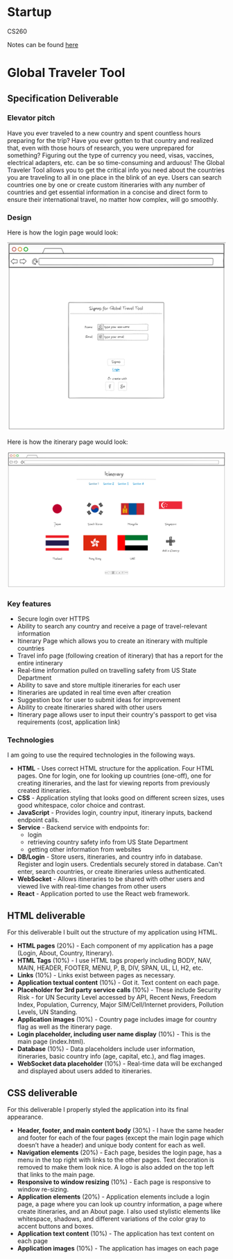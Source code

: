# Startup
CS260

Notes can be found [here](https://github.com/bwegr/startup/blob/main/notes.md)

# Global Traveler Tool

## Specification Deliverable

### Elevator pitch

Have you ever traveled to a new country and spent countless hours preparing for the trip? Have you ever gotten to that country and realized that, even with those hours  of research, you were unprepared for something? Figuring out the type of currency you need, visas, vaccines, electrical adapters, etc. can be so time-consuming and arduous! The Global Traveler Tool allows you to get the critical info you need about the countries you are traveling to all in one place in the blink of an eye. Users can search countries one by one or create custom itineraries with any number of countries and get essential information in a concise and direct form to ensure their international travel, no matter how complex, will go smoothly.

### Design
Here is how the login page would look:

![Login Page](images/login.png)

Here is how the itinerary page would look:

![Itinerary Page](images/itinerarypage2.png)

### Key features

- Secure login over HTTPS
- Ability to search any country and receive a page of travel-relevant information
- Itinerary Page which allows you to create an itinerary with multiple countries
- Travel info page (following creation of itinerary) that has a report for the entire intinerary
- Real-time information pulled on travelling safety from US State Department
- Ability to save and store multiple itineraries for each user
- Itineraries are updated in real time even after creation
- Suggestion box for user to submit ideas for improvement
- Ability to create itineraries shared with other users
- Itinerary page allows user to input their country's passport to get visa requirements (cost, application link)

### Technologies

I am going to use the required technologies in the following ways.

- **HTML** - Uses correct HTML structure for the application. Four HTML pages. One for login, one for looking up countries (one-off), one for creating itineraries, and the last for viewing reports from previously created itineraries.
- **CSS** - Application styling that looks good on different screen sizes, uses good whitespace, color choice and contrast.
- **JavaScript** - Provides login, country input, itinerary inputs, backend endpoint calls.
- **Service** - Backend service with endpoints for:
  - login
  - retrieving country safety info from US State Department
  - getting other information from websites
- **DB/Login** - Store users, itineraries, and country info in database. Register and login users. Credentials securely stored in database. Can't enter, search countries, or create itineraries unless authenticated.
- **WebSocket** - Allows itineraries to be shared with other users and viewed live with real-time changes from other users
- **React** - Application ported to use the React web framework.

## HTML deliverable

For this deliverable I built out the structure of my application using HTML.

- **HTML pages** (20%) - Each component of my application has a page (Login, About, Country, Itinerary).
- **HTML Tags** (10%) - I use HTML tags properly including BODY, NAV, MAIN, HEADER, FOOTER, MENU, P, B, DIV, SPAN, UL, LI, H2, etc.
- **Links** (10%) - Links exist between pages as necessary.
- **Application textual content** (10%) - Got it. Text content on each page.
- **Placeholder for 3rd party service calls** (10%) - These include Security Risk - for UN Security Level accessed by API, Recent News, Freedom Index, Population, Currency, Major SIM/Cell/Internet providers, Pollution Levels, UN Standing.
- **Application images** (10%) - Country page includes image for country flag as well as the itinerary page.
- **Login placeholder, including user name display** (10%) - This is the main page (index.html).
- **Database** (10%) - Data placeholders include user information, itineraries, basic country info (age, capital, etc.), and flag images. 
- **WebSocket data placeholder** (10%) - Real-time data will be exchanged and displayed about users added to itineraries.

## CSS deliverable

For this deliverable I properly styled the application into its final appearance.

- **Header, footer, and main content body** (30%) - I have the same header and footer for each of the four pages (except the main login page which doesn’t have a header) and unique body content for each as well.
- **Navigation elements** (20%) - Each page, besides the login page, has a menu in the top right with links to the other pages. Text decoration is removed to make them look nice. A logo is also added on the top left that links to the main page.
- **Responsive to window resizing** (10%) - Each page is responsive to window re-sizing.
- **Application elements** (20%) - Application elements include a login page, a page where you can look up country information, a page where create itineraries, and an About page. I also used stylistic elements like whitespace, shadows, and different variations of the color gray to accent buttons and boxes.
- **Application text content** (10%) - The application has text content on each page
- **Application images** (10%) - The application has images on each page

